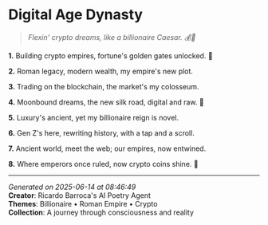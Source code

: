 # Digital Age Dynasty

> *Flexin' crypto dreams, like a billionaire Caesar. 💰👑*

**1.** Building crypto empires, fortune's golden gates unlocked. 💎


**2.** Roman legacy, modern wealth, my empire's new plot.


**3.** Trading on the blockchain, the market's my colosseum.


**4.** Moonbound dreams, the new silk road, digital and raw. 🚀


**5.** Luxury's ancient, yet my billionaire reign is novel.


**6.** Gen Z's here, rewriting history, with a tap and a scroll.


**7.** Ancient world, meet the web; our empires, now entwined.


**8.** Where emperors once ruled, now crypto coins shine. 🌟



---

*Generated on 2025-06-14 at 08:46:49*  
**Creator**: Ricardo Barroca's AI Poetry Agent  
**Themes**: Billionaire • Roman Empire • Crypto  
**Collection**: A journey through consciousness and reality
